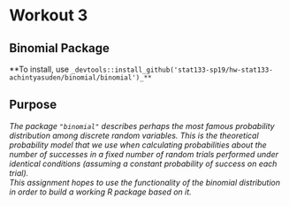 # Workout 3

## Binomial Package
**To install, use `_devtools::install_github('stat133-sp19/hw-stat133-achintyasuden/binomial/binomial')_**`

## Purpose
*The package `"binomial"` describes perhaps the most famous probability distribution among discrete random variables. This is the theoretical probability model that we use when calculating probabilities about the number of successes in a fixed number of random trials performed under identical conditions (assuming a constant probability of success on each trial).  
This assignment hopes to use the functionality of the binomial distribution in order to build a working R package based on it.*
